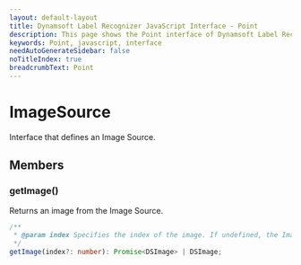 ```yaml
---
layout: default-layout
title: Dynamsoft Label Recognizer JavaScript Interface - Point
description: This page shows the Point interface of Dynamsoft Label Recognizer for JavaScript.
keywords: Point, javascript, interface
needAutoGenerateSidebar: false
noTitleIndex: true
breadcrumbText: Point
---
```


# ImageSource

Interface that defines an Image Source.

## Members

### getImage()

Returns an image from the Image Source.

```typescript
/**
 * @param index Specifies the index of the image. If undefined, the Image Source will determine which image to return.
 */ 
getImage(index?: number): Promise<DSImage> | DSImage;
```
